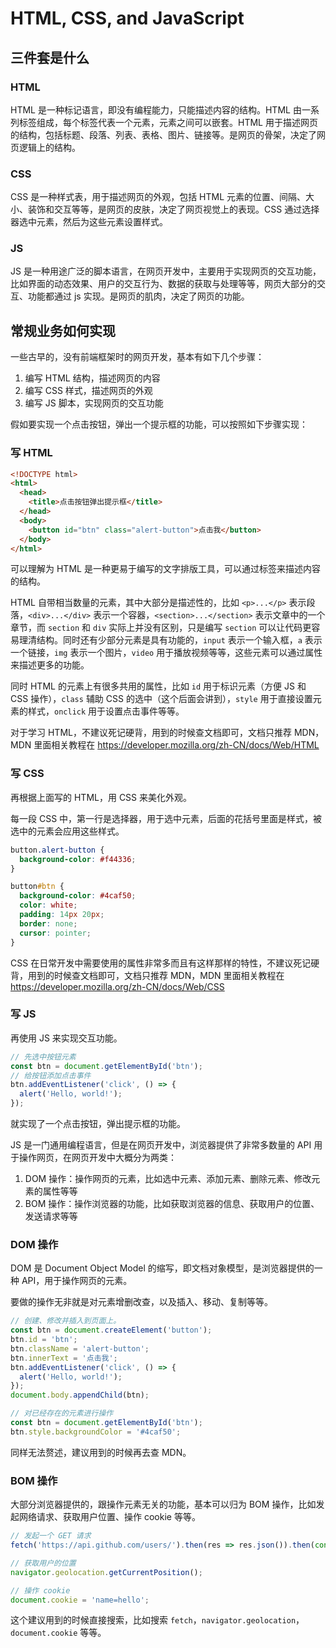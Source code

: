 # HTML, CSS, and JavaScript

## 三件套是什么

### HTML

HTML 是一种标记语言，即没有编程能力，只能描述内容的结构。HTML 由一系列标签组成，每个标签代表一个元素，元素之间可以嵌套。HTML 用于描述网页的结构，包括标题、段落、列表、表格、图片、链接等。是网页的骨架，决定了网页逻辑上的结构。

### CSS

CSS 是一种样式表，用于描述网页的外观，包括 HTML 元素的位置、间隔、大小、装饰和交互等等，是网页的皮肤，决定了网页视觉上的表现。CSS 通过选择器选中元素，然后为这些元素设置样式。

### JS

JS 是一种用途广泛的脚本语言，在网页开发中，主要用于实现网页的交互功能，比如界面的动态效果、用户的交互行为、数据的获取与处理等等，网页大部分的交互、功能都通过 js 实现。是网页的肌肉，决定了网页的功能。

## 常规业务如何实现

一些古早的，没有前端框架时的网页开发，基本有如下几个步骤：

1. 编写 HTML 结构，描述网页的内容
2. 编写 CSS 样式，描述网页的外观
3. 编写 JS 脚本，实现网页的交互功能

假如要实现一个点击按钮，弹出一个提示框的功能，可以按照如下步骤实现：

### 写 HTML

```html
<!DOCTYPE html>
<html>
  <head>
    <title>点击按钮弹出提示框</title>
  </head>
  <body>
    <button id="btn" class="alert-button">点击我</button>
  </body>
</html>
```

可以理解为 HTML 是一种更易于编写的文字排版工具，可以通过标签来描述内容的结构。

HTML 自带相当数量的元素，其中大部分是描述性的，比如 `<p>...</p>` 表示段落，`<div>...</div>` 表示一个容器，`<section>...</section>` 表示文章中的一个章节，而 `section` 和 `div` 实际上并没有区别，只是编写 `section` 可以让代码更容易理清结构。同时还有少部分元素是具有功能的，`input` 表示一个输入框，`a` 表示一个链接，`img` 表示一个图片，`video` 用于播放视频等等，这些元素可以通过属性来描述更多的功能。

同时 HTML 的元素上有很多共用的属性，比如 `id` 用于标识元素（方便 JS 和 CSS 操作），`class` 辅助 CSS 的选中（这个后面会讲到），`style` 用于直接设置元素的样式，`onclick` 用于设置点击事件等等。

对于学习 HTML，不建议死记硬背，用到的时候查文档即可，文档只推荐 MDN，MDN 里面相关教程在 https://developer.mozilla.org/zh-CN/docs/Web/HTML

### 写 CSS

再根据上面写的 HTML，用 CSS 来美化外观。

每一段 CSS 中，第一行是选择器，用于选中元素，后面的花括号里面是样式，被选中的元素会应用这些样式。

```css
button.alert-button {
  background-color: #f44336;
}

button#btn {
  background-color: #4caf50;
  color: white;
  padding: 14px 20px;
  border: none;
  cursor: pointer;
}
```

CSS 在日常开发中需要使用的属性非常多而且有这样那样的特性，不建议死记硬背，用到的时候查文档即可，文档只推荐 MDN，MDN 里面相关教程在 https://developer.mozilla.org/zh-CN/docs/Web/CSS

### 写 JS

再使用 JS 来实现交互功能。

```js
// 先选中按钮元素
const btn = document.getElementById('btn');
// 给按钮添加点击事件
btn.addEventListener('click', () => {
  alert('Hello, world!');
});
```

就实现了一个点击按钮，弹出提示框的功能。

JS 是一门通用编程语言，但是在网页开发中，浏览器提供了非常多数量的 API 用于操作网页，在网页开发中大概分为两类：

1. DOM 操作：操作网页的元素，比如选中元素、添加元素、删除元素、修改元素的属性等等
2. BOM 操作：操作浏览器的功能，比如获取浏览器的信息、获取用户的位置、发送请求等等

### DOM 操作

DOM 是 Document Object Model 的缩写，即文档对象模型，是浏览器提供的一种 API，用于操作网页的元素。

要做的操作无非就是对元素增删改查，以及插入、移动、复制等等。

```js
// 创建、修改并插入到页面上。
const btn = document.createElement('button');
btn.id = 'btn';
btn.className = 'alert-button';
btn.innerText = '点击我';
btn.addEventListener('click', () => {
  alert('Hello, world!');
});
document.body.appendChild(btn);

// 对已经存在的元素进行操作
const btn = document.getElementById('btn');
btn.style.backgroundColor = '#4caf50';
```

同样无法赘述，建议用到的时候再去查 MDN。

### BOM 操作

大部分浏览器提供的，跟操作元素无关的功能，基本可以归为 BOM 操作，比如发起网络请求、获取用户位置、操作 cookie 等等。

```js
// 发起一个 GET 请求
fetch('https://api.github.com/users/').then(res => res.json()).then(console.log);

// 获取用户的位置
navigator.geolocation.getCurrentPosition();

// 操作 cookie
document.cookie = 'name=hello';
```

这个建议用到的时候直接搜索，比如搜索 `fetch`，`navigator.geolocation`，`document.cookie` 等等。
